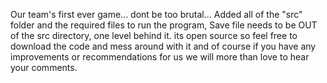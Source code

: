 Our team's first ever game... dont be too brutal... 
Added all of the "src" folder and the required files to run the program, Save file needs to be OUT of the src directory, one level behind it. its open source so feel free to download the code and mess around with it and 
of course if you have any improvements or recommendations for us we will more than love to hear your comments.
